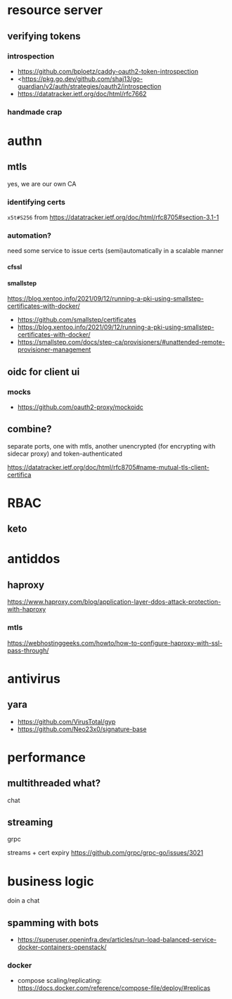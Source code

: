 # resource server

## verifying tokens

### introspection

- <https://github.com/bploetz/caddy-oauth2-token-introspection>
- <https://pkg.go.dev/github.com/shaj13/go-guardian/v2/auth/strategies/oauth2/introspection
- <https://datatracker.ietf.org/doc/html/rfc7662>

### handmade crap


# authn


## mtls

yes, we are our own CA

### identifying certs
`x5t#S256` from <https://datatracker.ietf.org/doc/html/rfc8705#section-3.1-1>

### automation?

need some service to issue certs (semi)automatically in a scalable manner

#### cfssl

#### smallstep

<https://blog.xentoo.info/2021/09/12/running-a-pki-using-smallstep-certificates-with-docker/>
- <https://github.com/smallstep/certificates>
- <https://blog.xentoo.info/2021/09/12/running-a-pki-using-smallstep-certificates-with-docker/>
- <https://smallstep.com/docs/step-ca/provisioners/#unattended-remote-provisioner-management>

## oidc for client ui

### mocks

- <https://github.com/oauth2-proxy/mockoidc>

## combine?

separate ports, one with mtls, another unencrypted (for encrypting with sidecar proxy) and token-authenticated

<https://datatracker.ietf.org/doc/html/rfc8705#name-mutual-tls-client-certifica>

# RBAC

## keto

# antiddos

## haproxy
<https://www.haproxy.com/blog/application-layer-ddos-attack-protection-with-haproxy>

### mtls
<https://webhostinggeeks.com/howto/how-to-configure-haproxy-with-ssl-pass-through/>

# antivirus

## yara

- <https://github.com/VirusTotal/gyp>
- <https://github.com/Neo23x0/signature-base>

# performance

## multithreaded what?
chat

## streaming
grpc

streams + cert expiry
https://github.com/grpc/grpc-go/issues/3021

# business logic

doin a chat

## spamming with bots

- <https://superuser.openinfra.dev/articles/run-load-balanced-service-docker-containers-openstack/>

### docker

- compose scaling/replicating:
<https://docs.docker.com/reference/compose-file/deploy/#replicas>
